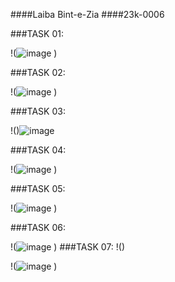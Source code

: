 ####Laiba Bint-e-Zia
####23k-0006

###TASK 01:

!(![image](https://github.com/laibaa1209/pfFall23/assets/142867994/3ed476e0-cc00-45ce-9081-db3357fac306)
)

###TASK 02:

!(![image](https://github.com/laibaa1209/pfFall23/assets/142867994/f31fe078-16f7-44c7-a2d1-c6a782a41d3a)
)

###TASK 03:

!()![image](https://github.com/laibaa1209/pfFall23/assets/142867994/ae6ae257-2498-4aed-80e6-b6c5b9628a20)

###TASK 04:

!(![image](https://github.com/laibaa1209/pfFall23/assets/142867994/4bace044-bab2-4055-9449-0b2457355661)
)

###TASK 05:

!(![image](https://github.com/laibaa1209/pfFall23/assets/142867994/744419bf-ce66-4313-a750-6e10f49316c3)
)

###TASK 06:

!(![image](https://github.com/laibaa1209/pfFall23/assets/142867994/5dc1b8f2-0ee1-4653-8565-bfe764f59475)
)
###TASK 07:
!()

!(![image](https://github.com/laibaa1209/pfFall23/assets/142867994/0a15b471-58b9-4a3f-a1aa-2f023d853035)
)
